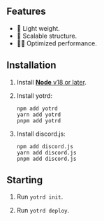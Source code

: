 ## Features

- 🧼 Light weight.
- 🧱 Scalable structure.
- 💪🏻 Optimized performance.

## Installation

1. Install [**Node** v18 or later](https://nodejs.org).

2. Install yotrd:

    ```sh-session
    npm add yotrd
    yarn add yotrd
    pnpm add yotrd
    ```
3. Install discord.js:

    ```sh-session
    npm add discord.js
    yarn add discord.js
    pnpm add discord.js
    ```

## Starting

1. Run `yotrd init`.

2. Run `yotrd deploy`.
